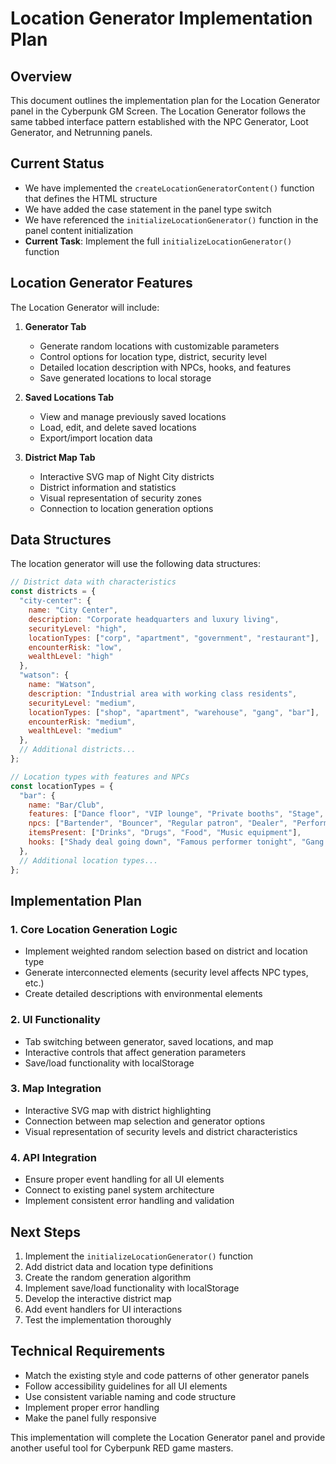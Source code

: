 # Location Generator Implementation Plan

## Overview
This document outlines the implementation plan for the Location Generator panel in the Cyberpunk GM Screen. The Location Generator follows the same tabbed interface pattern established with the NPC Generator, Loot Generator, and Netrunning panels.

## Current Status
- We have implemented the `createLocationGeneratorContent()` function that defines the HTML structure
- We have added the case statement in the panel type switch
- We have referenced the `initializeLocationGenerator()` function in the panel content initialization
- **Current Task**: Implement the full `initializeLocationGenerator()` function

## Location Generator Features
The Location Generator will include:

1. **Generator Tab**
   - Generate random locations with customizable parameters
   - Control options for location type, district, security level
   - Detailed location description with NPCs, hooks, and features
   - Save generated locations to local storage

2. **Saved Locations Tab**
   - View and manage previously saved locations
   - Load, edit, and delete saved locations
   - Export/import location data

3. **District Map Tab**
   - Interactive SVG map of Night City districts
   - District information and statistics
   - Visual representation of security zones
   - Connection to location generation options

## Data Structures
The location generator will use the following data structures:

```javascript
// District data with characteristics
const districts = {
  "city-center": {
    name: "City Center",
    description: "Corporate headquarters and luxury living",
    securityLevel: "high",
    locationTypes: ["corp", "apartment", "government", "restaurant"],
    encounterRisk: "low",
    wealthLevel: "high"
  },
  "watson": {
    name: "Watson",
    description: "Industrial area with working class residents",
    securityLevel: "medium",
    locationTypes: ["shop", "apartment", "warehouse", "gang", "bar"],
    encounterRisk: "medium",
    wealthLevel: "medium"
  },
  // Additional districts...
};

// Location types with features and NPCs
const locationTypes = {
  "bar": {
    name: "Bar/Club",
    features: ["Dance floor", "VIP lounge", "Private booths", "Stage", "Gambling corner"],
    npcs: ["Bartender", "Bouncer", "Regular patron", "Dealer", "Performer"],
    itemsPresent: ["Drinks", "Drugs", "Food", "Music equipment"],
    hooks: ["Shady deal going down", "Famous performer tonight", "Gang territory dispute"]
  },
  // Additional location types...
};
```

## Implementation Plan

### 1. Core Location Generation Logic
- Implement weighted random selection based on district and location type
- Generate interconnected elements (security level affects NPC types, etc.)
- Create detailed descriptions with environmental elements

### 2. UI Functionality
- Tab switching between generator, saved locations, and map
- Interactive controls that affect generation parameters
- Save/load functionality with localStorage

### 3. Map Integration
- Interactive SVG map with district highlighting
- Connection between map selection and generator options
- Visual representation of security levels and district characteristics

### 4. API Integration
- Ensure proper event handling for all UI elements
- Connect to existing panel system architecture
- Implement consistent error handling and validation

## Next Steps
1. Implement the `initializeLocationGenerator()` function
2. Add district data and location type definitions
3. Create the random generation algorithm
4. Implement save/load functionality with localStorage
5. Develop the interactive district map
6. Add event handlers for UI interactions
7. Test the implementation thoroughly

## Technical Requirements
- Match the existing style and code patterns of other generator panels
- Follow accessibility guidelines for all UI elements
- Use consistent variable naming and code structure
- Implement proper error handling
- Make the panel fully responsive

This implementation will complete the Location Generator panel and provide another useful tool for Cyberpunk RED game masters.
